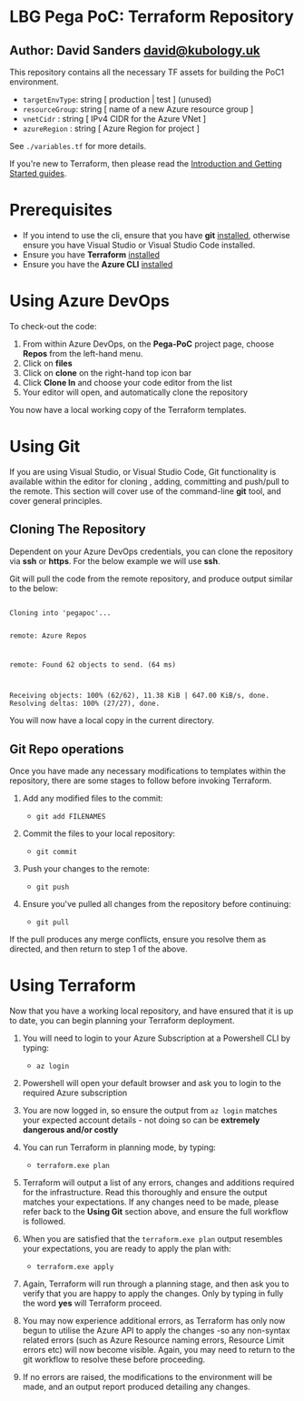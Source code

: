 # LBG Pega PoC: Terraform Repository
## Author: David Sanders <david@kubology.uk>
This repository contains all the necessary TF assets for building the PoC1 environment.

- `targetEnvType`: string [ production | test ] (unused)
- `resourceGroup`: string [ name of a new Azure resource group ]
- `vnetCidr` : string [ IPv4 CIDR for the Azure VNet ]
- `azureRegion` : string [ Azure Region for project ]


See `./variables.tf` for more details.

If you're new to Terraform, then please read the [Introduction and Getting Started guides](https://www.terraform.io/intro/index.html).

# Prerequisites

* If you intend to use the cli, ensure that you have __git__ [installed](https://git-scm.com/download/win), otherwise ensure you have Visual Studio or Visual Studio Code installed.
* Ensure you have __Terraform__ [installed](https://www.terraform.io/downloads.html)
* Ensure you have the __Azure CLI__ [installed](https://docs.microsoft.com/en-us/cli/azure/install-azure-cli?view=azure-cli-latest)


# Using Azure DevOps

To check-out the code:

1. From within Azure DevOps, on the __Pega-PoC__ project page, choose __Repos__ from the left-hand menu.
2. Click on __files__ 
3. Click on __clone__ on the right-hand top icon bar
4. Click __Clone In__ and choose your code editor from the list
6. Your editor will open, and automatically clone the repository

You now have a local working copy of the Terraform templates.

# Using Git

If you are using Visual Studio, or Visual Studio Code, Git functionality is available within the editor for cloning , adding, committing and push/pull to the remote. This section will cover use of the command-line __git__ tool, and cover general principles.

## Cloning The Repository

Dependent on your Azure DevOps credentials, you can clone the repository via __ssh__ or __https__. For the below example we will use __ssh__.

Git will pull the code from the remote repository, and produce output similar to the below:

<code>
Cloning into 'pegapoc'...

remote: Azure Repos

remote: Found 62 objects to send. (64 ms)

Receiving objects: 100% (62/62), 11.38 KiB | 647.00 KiB/s, done.
Resolving deltas: 100% (27/27), done.
</code>


You will now have a local copy in the current directory.

## Git Repo operations

Once you have made any necessary modifications to templates within the repository, there are some stages to follow before invoking Terraform.

1. Add any modified files to the commit:

   * `git add FILENAMES`
2. Commit the files to your local repository:

   * `git commit`
3. Push your changes to the remote:

   * `git push`

3. Ensure you've pulled all changes from the repository before continuing:

   * `git pull`

If the pull produces any merge conflicts, ensure you resolve them as directed, and then return to step 1 of the above.

# Using Terraform

Now that you have a working local repository, and have ensured that it is up to date, you can begin planning your Terraform deployment.

1. You will need to login to your Azure Subscription at a Powershell CLI by typing:

    * `az login`
2. Powershell will open your default browser and ask you to login to the required Azure subscription
3. You are now logged in, so ensure the output from `az login` matches your expected account details - not doing so can be __extremely dangerous and/or costly__
4. You can run Terraform in planning mode, by typing: 
    * `terraform.exe plan`
5. Terraform will output a list of any errors, changes and additions required for the infrastructure. Read this thoroughly and ensure the output matches your expectations. If any changes need to be made, please refer back to the __Using Git__ section above, and ensure the full workflow is followed.
6. When you are satisfied that the `terraform.exe plan` output resembles your expectations, you are ready to apply the plan with:
    * `terraform.exe apply`
7. Again, Terraform will run through a planning stage, and then ask you to verify that you are happy to apply the changes. Only by typing in fully the word __yes__ will Terraform proceed.
8. You may now experience additional errors, as Terraform has only now begun to utilise the Azure API to apply the changes -so any non-syntax related errors (such as Azure Resource naming errors, Resource Limit errors etc) will now become visible. Again, you may need to return to the git workflow to resolve these before proceeding.
9. If no errors are raised, the modifications to the environment will be made, and an output report produced detailing any changes. 